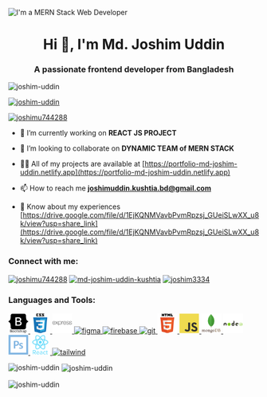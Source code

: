 ![I'm a MERN Stack Web Developer](https://scontent.fird1-1.fna.fbcdn.net/v/t39.30808-6/349165720_2121355154921757_7646933095938005696_n.png?stp=dst-png_p526x395&_nc_cat=111&ccb=1-7&_nc_sid=e3f864&_nc_ohc=M_L7-f0zMK0AX9hb3j_&_nc_ht=scontent.fird1-1.fna&oh=00_AfBoF-HYKXntjWH2M_73bdD6ty1xA8GGyxzN_vTPNZjpAQ&oe=64758BEA)
<h1 align="center">Hi 👋, I'm Md. Joshim Uddin</h1>
<h3 align="center">A passionate frontend developer from Bangladesh</h3>

<p align="left"> <img src="https://komarev.com/ghpvc/?username=joshim-uddin&label=Profile%20views&color=0e75b6&style=flat" alt="joshim-uddin" /> </p>

<p align="left"> <a href="https://github.com/ryo-ma/github-profile-trophy"><img src="https://github-profile-trophy.vercel.app/?username=joshim-uddin" alt="joshim-uddin" /></a> </p>

<p align="left"> <a href="https://twitter.com/joshimu744288" target="blank"><img src="https://img.shields.io/twitter/follow/joshimu744288?logo=twitter&style=for-the-badge" alt="joshimu744288" /></a> </p>

- 🔭 I’m currently working on **REACT JS PROJECT**

- 👯 I’m looking to collaborate on **DYNAMIC TEAM of MERN STACK**

- 👨‍💻 All of my projects are available at [https://portfolio-md-joshim-uddin.netlify.app](https://portfolio-md-joshim-uddin.netlify.app)

- 📫 How to reach me **joshimuddin.kushtia.bd@gmail.com**

- 📄 Know about my experiences [https://drive.google.com/file/d/1EjKQNMVavbPvmRpzsj_GUeiSLwXX_u8k/view?usp=share_link](https://drive.google.com/file/d/1EjKQNMVavbPvmRpzsj_GUeiSLwXX_u8k/view?usp=share_link)

<h3 align="left">Connect with me:</h3>
<p align="left">
<a href="https://twitter.com/joshimu744288" target="blank"><img align="center" src="https://raw.githubusercontent.com/rahuldkjain/github-profile-readme-generator/master/src/images/icons/Social/twitter.svg" alt="joshimu744288" height="30" width="40" /></a>
<a href="https://linkedin.com/in/md-joshim-uddin-kushtia" target="blank"><img align="center" src="https://raw.githubusercontent.com/rahuldkjain/github-profile-readme-generator/master/src/images/icons/Social/linked-in-alt.svg" alt="md-joshim-uddin-kushtia" height="30" width="40" /></a>
<a href="https://fb.com/joshim3334" target="blank"><img align="center" src="https://raw.githubusercontent.com/rahuldkjain/github-profile-readme-generator/master/src/images/icons/Social/facebook.svg" alt="joshim3334" height="30" width="40" /></a>
</p>

<h3 align="left">Languages and Tools:</h3>
<p align="left"> <a href="https://getbootstrap.com" target="_blank" rel="noreferrer"> <img src="https://raw.githubusercontent.com/devicons/devicon/master/icons/bootstrap/bootstrap-plain-wordmark.svg" alt="bootstrap" width="40" height="40"/> </a> <a href="https://www.w3schools.com/css/" target="_blank" rel="noreferrer"> <img src="https://raw.githubusercontent.com/devicons/devicon/master/icons/css3/css3-original-wordmark.svg" alt="css3" width="40" height="40"/> </a> <a href="https://expressjs.com" target="_blank" rel="noreferrer"> <img src="https://raw.githubusercontent.com/devicons/devicon/master/icons/express/express-original-wordmark.svg" alt="express" width="40" height="40"/> </a> <a href="https://www.figma.com/" target="_blank" rel="noreferrer"> <img src="https://www.vectorlogo.zone/logos/figma/figma-icon.svg" alt="figma" width="40" height="40"/> </a> <a href="https://firebase.google.com/" target="_blank" rel="noreferrer"> <img src="https://www.vectorlogo.zone/logos/firebase/firebase-icon.svg" alt="firebase" width="40" height="40"/> </a> <a href="https://git-scm.com/" target="_blank" rel="noreferrer"> <img src="https://www.vectorlogo.zone/logos/git-scm/git-scm-icon.svg" alt="git" width="40" height="40"/> </a> <a href="https://www.w3.org/html/" target="_blank" rel="noreferrer"> <img src="https://raw.githubusercontent.com/devicons/devicon/master/icons/html5/html5-original-wordmark.svg" alt="html5" width="40" height="40"/> </a> <a href="https://developer.mozilla.org/en-US/docs/Web/JavaScript" target="_blank" rel="noreferrer"> <img src="https://raw.githubusercontent.com/devicons/devicon/master/icons/javascript/javascript-original.svg" alt="javascript" width="40" height="40"/> </a> <a href="https://www.mongodb.com/" target="_blank" rel="noreferrer"> <img src="https://raw.githubusercontent.com/devicons/devicon/master/icons/mongodb/mongodb-original-wordmark.svg" alt="mongodb" width="40" height="40"/> </a> <a href="https://nodejs.org" target="_blank" rel="noreferrer"> <img src="https://raw.githubusercontent.com/devicons/devicon/master/icons/nodejs/nodejs-original-wordmark.svg" alt="nodejs" width="40" height="40"/> </a> <a href="https://www.photoshop.com/en" target="_blank" rel="noreferrer"> <img src="https://raw.githubusercontent.com/devicons/devicon/master/icons/photoshop/photoshop-line.svg" alt="photoshop" width="40" height="40"/> </a> <a href="https://reactjs.org/" target="_blank" rel="noreferrer"> <img src="https://raw.githubusercontent.com/devicons/devicon/master/icons/react/react-original-wordmark.svg" alt="react" width="40" height="40"/> </a> <a href="https://tailwindcss.com/" target="_blank" rel="noreferrer"> <img src="https://www.vectorlogo.zone/logos/tailwindcss/tailwindcss-icon.svg" alt="tailwind" width="40" height="40"/> </a> </p>

<p><img align="left" src="https://github-readme-stats.vercel.app/api/top-langs?username=joshim-uddin&show_icons=true&locale=en&layout=compact" alt="joshim-uddin" /></p>

<p>&nbsp;<img align="center" src="https://github-readme-stats.vercel.app/api?username=joshim-uddin&show_icons=true&locale=en" alt="joshim-uddin" /></p>

<p><img align="center" src="https://github-readme-streak-stats.herokuapp.com/?user=joshim-uddin&" alt="joshim-uddin" /></p>
